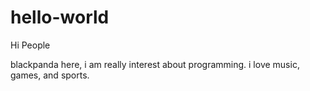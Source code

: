 # hello-world

Hi People

blackpanda here, i am really interest about programming.
i love music, games, and sports.
